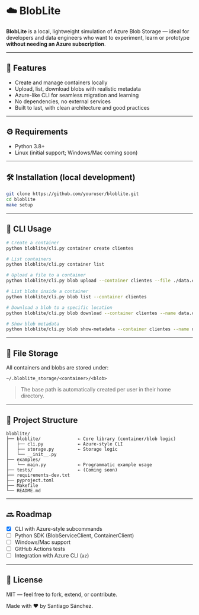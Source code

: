 # ☁️ BlobLite

**BlobLite** is a local, lightweight simulation of Azure Blob Storage — ideal for developers and data engineers who want to experiment, learn or prototype **without needing an Azure subscription**.

---

## 🚀 Features

- Create and manage containers locally
- Upload, list, download blobs with realistic metadata
- Azure-like CLI for seamless migration and learning
- No dependencies, no external services
- Built to last, with clean architecture and good practices

---

## ⚙️ Requirements

- Python 3.8+
- Linux (initial support; Windows/Mac coming soon)

---

## 🛠 Installation (local development)

```bash
git clone https://github.com/youruser/bloblite.git
cd bloblite
make setup
```

---

## 🧪 CLI Usage

```bash
# Create a container
python bloblite/cli.py container create clientes

# List containers
python bloblite/cli.py container list

# Upload a file to a container
python bloblite/cli.py blob upload --container clientes --file ./data.csv

# List blobs inside a container
python bloblite/cli.py blob list --container clientes

# Download a blob to a specific location
python bloblite/cli.py blob download --container clientes --name data.csv --dest ./downloads/

# Show blob metadata
python bloblite/cli.py blob show-metadata --container clientes --name data.csv
```

---

## 📁 File Storage

All containers and blobs are stored under:

```
~/.bloblite_storage/<container>/<blob>
```

> The base path is automatically created per user in their home directory.

---

## 📂 Project Structure

```
bloblite/
├── bloblite/              ← Core library (container/blob logic)
│   ├── cli.py             ← Azure-style CLI
│   ├── storage.py         ← Storage logic
│   └── __init__.py
├── examples/
│   └── main.py            ← Programmatic example usage
├── tests/                 ← (Coming soon)
├── requirements-dev.txt
├── pyproject.toml
├── Makefile
└── README.md
```

---

## 🔜 Roadmap

- [x] CLI with Azure-style subcommands
- [ ] Python SDK (BlobServiceClient, ContainerClient)
- [ ] Windows/Mac support
- [ ] GitHub Actions tests
- [ ] Integration with Azure CLI (`az`)

---

## 🪪 License

MIT — feel free to fork, extend, or contribute.

Made with ❤️ by Santiago Sánchez.